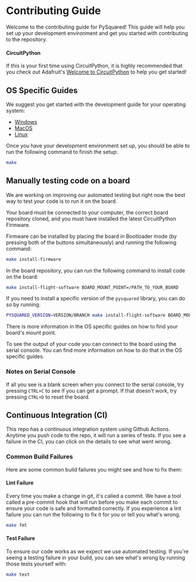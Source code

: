# Contributing Guide
Welcome to the contributing guide for PySquared! This guide will help you set up your development environment and get you started with contributing to the repository.

#### CircuitPython
If this is your first time using CircuitPython, it is highly recommended that you check out Adafruit's [Welcome to CircuitPython](https://learn.adafruit.com/welcome-to-circuitpython/overview) to help you get started!

## OS Specific Guides
We suggest you get started with the development guide for your operating system:

- [Windows](ttps://proveskit.github.io/pysquared/contributing-windows)
- [MacOS](ttps://proveskit.github.io/pysquared/contributing-macos)
- [Linux](ttps://proveskit.github.io/pysquared/contributing-linux)

Once you have your development environment set up, you should be able to run the following command to finish the setup:
```sh
make
```

## Manually testing code on a board
We are working on improving our automated testing but right now the best way to test your code is to run it on the board.

Your board must be connected to your computer, the correct board repository cloned, and you must have installed the latest CircuitPython Firmware.

Firmware can be installed by placing the board in Bootloader mode (by pressing both of the buttons simultaneously) and running the following command:
```sh
make install-firmware
```

In the board repository, you can run the following command to install code on the board:
```sh
make install-flight-software BOARD_MOUNT_POINT=/PATH_TO_YOUR_BOARD
```

If you need to install a specific version of the `pysquared` library, you can do so by running:
```sh
PYSQUARED_VERSION=VERSION/BRANCH make install-flight-software BOARD_MOUNT_POINT=/PATH_TO_YOUR_BOARD
```

There is more information in the OS specific guides on how to find your board's mount point.

To see the output of your code you can connect to the board using the serial console. You can find more information on how to do that in the OS specific guides.

### Notes on Serial Console
If all you see is a blank screen when you connect to the serial console, try pressing `CTRL+C` to see if you can get a prompt. If that doesn't work, try pressing `CTRL+D` to reset the board.

## Continuous Integration (CI)
This repo has a continuous integration system using Github Actions. Anytime you push code to the repo, it will run a series of tests. If you see a failure in the CI, you can click on the details to see what went wrong.

### Common Build Failures
Here are some common build failures you might see and how to fix them:

#### Lint Failure
Every time you make a change in git, it's called a commit. We have a tool called a pre-commit hook that will run before you make each commit to ensure your code is safe and formatted correctly. If you experience a lint failure you can run the following to fix it for you or tell you what's wrong.
```sh
make fmt
```

#### Test Failure
To ensure our code works as we expect we use automated testing. If you're seeing a testing failure in your build, you can see what's wrong by running those tests yourself with:
```sh
make test
```
